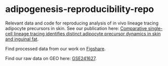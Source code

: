 # adipogenesis-reproducibility-repo
Relevant data and code for reproducing analysis of in vivo lineage tracing adipocyte precursors in skin. See our publication here: [Comparative single-cell lineage tracing identifies distinct adipocyte precursor dynamics in skin and inguinal fat](https://www.cell.com/cell-stem-cell/fulltext/S1934-5909(25)00261-9).

Find processed data from our work on [Figshare](https://figshare.com/projects/Single-cell_lineage_tracing_uncovers_unique_skin_adipose_hierarchy_and_Sox9-mediated_differentiation_of_adipocyte_precursors/173511).

Find our raw data on GEO here: [GSE241627](https://www.ncbi.nlm.nih.gov/geo/query/acc.cgi?acc=GSE241627).
